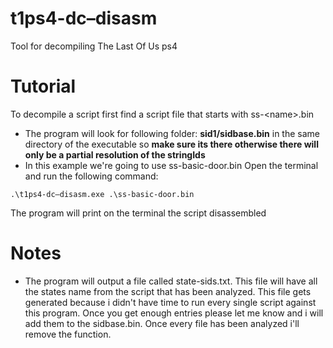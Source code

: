 # t1ps4-dc–disasm
Tool for decompiling The Last Of Us ps4

# Tutorial
To decompile a script first find a script file that starts with ss-\<name>.bin
- The program will look for following folder: **sid1/sidbase.bin** in the same directory of the executable so **make sure its there otherwise there will only be a partial resolution of the stringIds**
- In this example we\'re going to use ss-basic-door.bin
Open the terminal and run the following command:
```
.\t1ps4-dc–disasm.exe .\ss-basic-door.bin
```
The program will print on the terminal the script disassembled

# Notes
- The program will output a file called state-sids.txt. This file will have all the states name from the script that has been analyzed. This file gets generated because i didn't have time to run every single script against this program. Once you get enough entries please let me know and i will add them to the sidbase.bin. Once every file has been analyzed i\'ll remove the function.